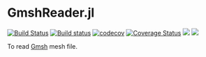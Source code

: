 # GmshReader.jl

[![Build Status](https://travis-ci.com/shipengcheng1230/GmshReader.jl.svg?branch=master)](https://travis-ci.com/shipengcheng1230/GmshReader.jl)
[![Build status](https://ci.appveyor.com/api/projects/status/0kdir8heqsxu2jif/branch/master?svg=true)](https://ci.appveyor.com/project/shipengcheng1230/gmshreader-jl/branch/master)
[![codecov](https://codecov.io/gh/shipengcheng1230/GmshReader.jl/branch/master/graph/badge.svg)](https://codecov.io/gh/shipengcheng1230/GmshReader.jl)
[![Coverage Status](https://coveralls.io/repos/github/shipengcheng1230/GmshReader.jl/badge.svg?branch=master)](https://coveralls.io/github/shipengcheng1230/GmshReader.jl?branch=master)
[![](https://img.shields.io/badge/docs-stable-blue.svg)](https://shipengcheng1230.github.io/GmshReader.jl/stable/)
[![](https://img.shields.io/badge/docs-dev-blue.svg)](https://shipengcheng1230.github.io/GmshReader.jl/latest/)

To read [Gmsh](http://gmsh.info/) mesh file.
